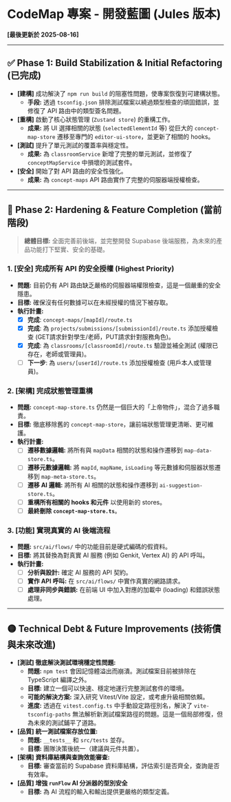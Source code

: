 # CodeMap 專案 - 開發藍圖 (Jules 版本)

**[最後更新於 2025-08-16]**

---

## ✅ Phase 1: Build Stabilization & Initial Refactoring (已完成)

- **[建構]** 成功解決了 `npm run build` 的阻塞性問題，使專案恢復到可建構狀態。
    - **手段:** 透過 `tsconfig.json` 排除測試檔案以繞過類型檢查的頑固錯誤，並修復了 API 路由中的類型簽名問題。
- **[重構]** 啟動了核心狀態管理 (`Zustand store`) 的重構工作。
    - **成果:** 將 UI 選擇相關的狀態 (`selectedElementId` 等) 從巨大的 `concept-map-store` 遷移至專門的 `editor-ui-store`，並更新了相關的 hooks。
- **[測試]** 提升了單元測試的覆蓋率與穩定性。
    - **成果:** 為 `classroomService` 新增了完整的單元測試，並修復了 `conceptMapService` 中損壞的測試套件。
- **[安全]** 開始了對 API 路由的安全性強化。
    - **成果:** 為 `concept-maps` API 路由實作了完整的伺服器端授權檢查。

---

## 🔴 Phase 2: Hardening & Feature Completion (當前階段)

> **總體目標:** 全面完善前後端，並完整開發 Supabase 後端服務，為未來的產品功能打下堅實、安全的基礎。

### **1. [安全] 完成所有 API 的安全授權 (Highest Priority)**
- **問題:** 目前仍有 API 路由缺乏嚴格的伺服器端權限檢查，這是一個嚴重的安全隱患。
- **目標:** 確保沒有任何數據可以在未經授權的情況下被存取。
- **執行計畫:**
    - [x] **完成**: `concept-maps/[mapId]/route.ts`
    - [x] **完成**: 為 `projects/submissions/[submissionId]/route.ts` 添加授權檢查 (GET請求針對學生/老師，PUT請求針對服務角色)。
    - [x] **完成**: 為 `classrooms/[classroomId]/route.ts` 驗證並補全測試 (權限已存在，老師或管理員)。
    - [ ] **下一步**: 為 `users/[userId]/route.ts` 添加授權檢查 (用戶本人或管理員)。

### **2. [架構] 完成狀態管理重構**
- **問題:** `concept-map-store.ts` 仍然是一個巨大的「上帝物件」，混合了過多職責。
- **目標:** 徹底移除舊的 `concept-map-store`，讓前端狀態管理更清晰、更可維護。
- **執行計畫:**
    - [ ] **遷移數據邏輯:** 將所有與 `mapData` 相關的狀態和操作遷移到 `map-data-store.ts`。
    - [ ] **遷移元數據邏輯:** 將 `mapId`, `mapName`, `isLoading` 等元數據和伺服器狀態遷移到 `map-meta-store.ts`。
    - [ ] **遷移 AI 邏輯:** 將所有 AI 相關的狀態和操作遷移到 `ai-suggestion-store.ts`。
    - [ ] **重構所有相關的 hooks 和元件** 以使用新的 stores。
    - [ ] **最終刪除 `concept-map-store.ts`**。

### **3. [功能] 實現真實的 AI 後端流程**
- **問題:** `src/ai/flows/` 中的功能目前是硬式編碼的假資料。
- **目標:** 將其替換為對真實 AI 服務 (例如 Genkit, Vertex AI) 的 API 呼叫。
- **執行計畫:**
    - [ ] **分析與設計:** 確定 AI 服務的 API 契約。
    - [ ] **實作 API 呼叫:** 在 `src/ai/flows/` 中實作真實的網路請求。
    - [ ] **處理非同步與錯誤:** 在前端 UI 中加入對應的加載中 (loading) 和錯誤狀態處理。

---

## 🟡 Technical Debt & Future Improvements (技術債與未來改進)

- **[測試] 徹底解決測試環境穩定性問題:**
    - **問題:** `npm test` 會因記憶體溢出而崩潰。測試檔案目前被排除在 TypeScript 編譯之外。
    - **目標:** 建立一個可以快速、穩定地運行完整測試套件的環境。
    - **可能的解決方案:** 深入研究 Vitest/Vite 設定，或考慮升級相關依賴。
    - **進度:** 透過在 `vitest.config.ts` 中手動設定路徑別名，解決了 `vite-tsconfig-paths` 無法解析新測試檔案路徑的問題。這是一個局部修復，但為未來的測試鋪平了道路。
- **[品質] 統一測試檔案存放位置:**
    - **問題:** `__tests__` 和 `src/tests` 並存。
    - **目標:** 團隊決策後統一（建議與元件共置）。
- **[架構] 資料庫結構與查詢效能審查:**
    - **目標:** 審查當前的 Supabase 資料庫結構，評估索引是否齊全，查詢是否有效率。
- **[品質] 增強 `runFlow` AI 分派器的型別安全**
    - **目標:** 為 AI 流程的輸入和輸出提供更嚴格的類型定義。
